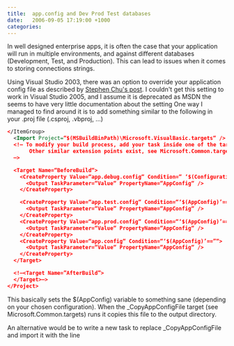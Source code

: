 ```yaml
---
title:  app.config and Dev Prod Test databases
date:   2006-09-05 17:19:00 +1000
categories:
---
```


In well designed enterprise apps, it is often the case that your application will run in multiple environments, and against different databases (Development, Test, and Production). This can lead to issues when it comes to storing connections strings.

Using Visual Studio 2003, there was an option to override your application config file as described by [Stephen Chu's post](http://stephenchu.blogspot.com/2005/05/dynamic-deployment-config-settings.html). I couldn't get this setting to work in Visual Studio 2005, and I assume it is deprecated as MSDN the seems to have very little documentation about the setting One way I managed to find around it is to add something similar to the following in your .proj file (.csproj, .vbproj, ...)

```xml
</ItemGroup>
  <Import Project=“$(MSBuildBinPath)\Microsoft.VisualBasic.targets“ />
  <!– To modify your build process, add your task inside one of the targets below and uncomment it.
       Other similar extension points exist, see Microsoft.Common.targets.
  –>

  <Target Name=“BeforeBuild“>
    <CreateProperty Value=“app.debug.config“ Condition=“ ‘$(Configuration)|$(Platform)’ == ‘Dev|AnyCPU’ “>
      <Output TaskParameter=“Value“ PropertyName=“AppConfig“ />
    </CreateProperty>

    <CreateProperty Value=“app.test.config“ Condition=“‘$(AppConfig)’==” and ‘$(Configuration)|$(Platform)’ == ‘Test|AnyCPU’ “>
      <Output TaskParameter=“Value“ PropertyName=“AppConfig“ />
    </CreateProperty>
    <CreateProperty Value=“app.prod.config“ Condition=“‘$(AppConfig)’==” and ‘$(Configuration)|$(Platform)’ == ‘Prod|AnyCPU’ “>
      <Output TaskParameter=“Value“ PropertyName=“AppConfig“ />
    </CreateProperty>
    <CreateProperty Value=“app.config“ Condition=“‘$(AppConfig)’==”“>
      <Output TaskParameter=“Value“ PropertyName=“AppConfig“ />
    </CreateProperty>
  </Target>

  <!–<Target Name=”AfterBuild”>
  </Target>–>
</Project>
```

This basically sets the $(AppConfig) variable to something sane (depending on your chosen configuration). When the _CopyAppConfigFile target (see Microsoft.Common.targets) runs it copies this file to the output directory.

An alternative would be to write a new task to replace _CopyAppConfigFile and import it with the line
